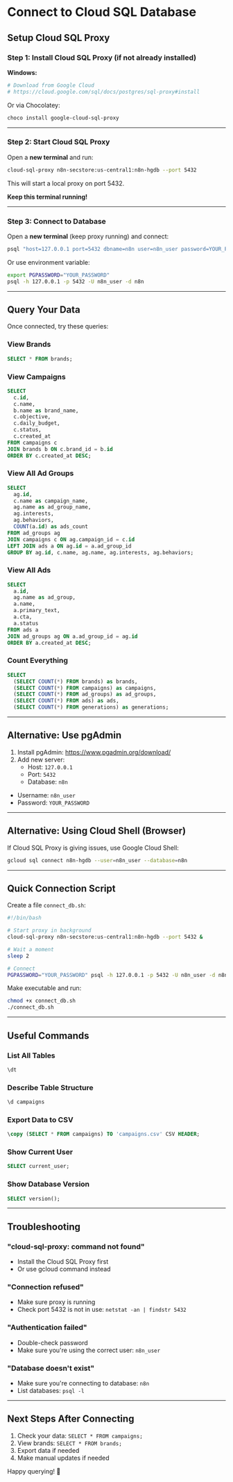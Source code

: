 # Connect to Cloud SQL Database

## Setup Cloud SQL Proxy

### Step 1: Install Cloud SQL Proxy (if not already installed)

**Windows:**
```powershell
# Download from Google Cloud
# https://cloud.google.com/sql/docs/postgres/sql-proxy#install
```

Or via Chocolatey:
```powershell
choco install google-cloud-sql-proxy
```

---

### Step 2: Start Cloud SQL Proxy

Open a **new terminal** and run:

```bash
cloud-sql-proxy n8n-secstore:us-central1:n8n-hgdb --port 5432
```

This will start a local proxy on port 5432.

**Keep this terminal running!**

---

### Step 3: Connect to Database

Open a **new terminal** (keep proxy running) and connect:

```bash
psql "host=127.0.0.1 port=5432 dbname=n8n user=n8n_user password=YOUR_PASSWORD"
```

Or use environment variable:
```bash
export PGPASSWORD="YOUR_PASSWORD"
psql -h 127.0.0.1 -p 5432 -U n8n_user -d n8n
```

---

## Query Your Data

Once connected, try these queries:

### View Brands
```sql
SELECT * FROM brands;
```

### View Campaigns
```sql
SELECT 
  c.id,
  c.name,
  b.name as brand_name,
  c.objective,
  c.daily_budget,
  c.status,
  c.created_at
FROM campaigns c
JOIN brands b ON c.brand_id = b.id
ORDER BY c.created_at DESC;
```

### View All Ad Groups
```sql
SELECT 
  ag.id,
  c.name as campaign_name,
  ag.name as ad_group_name,
  ag.interests,
  ag.behaviors,
  COUNT(a.id) as ads_count
FROM ad_groups ag
JOIN campaigns c ON ag.campaign_id = c.id
LEFT JOIN ads a ON ag.id = a.ad_group_id
GROUP BY ag.id, c.name, ag.name, ag.interests, ag.behaviors;
```

### View All Ads
```sql
SELECT 
  a.id,
  ag.name as ad_group,
  a.name,
  a.primary_text,
  a.cta,
  a.status
FROM ads a
JOIN ad_groups ag ON a.ad_group_id = ag.id
ORDER BY a.created_at DESC;
```

### Count Everything
```sql
SELECT 
  (SELECT COUNT(*) FROM brands) as brands,
  (SELECT COUNT(*) FROM campaigns) as campaigns,
  (SELECT COUNT(*) FROM ad_groups) as ad_groups,
  (SELECT COUNT(*) FROM ads) as ads,
  (SELECT COUNT(*) FROM generations) as generations;
```

---

## Alternative: Use pgAdmin

1. Install pgAdmin: https://www.pgadmin.org/download/
2. Add new server:
   - Host: `127.0.0.1`
   - Port: `5432`
   - Database: `n8n`
  - Username: `n8n_user`
  - Password: `YOUR_PASSWORD`

---

## Alternative: Using Cloud Shell (Browser)

If Cloud SQL Proxy is giving issues, use Google Cloud Shell:

```bash
gcloud sql connect n8n-hgdb --user=n8n_user --database=n8n
```

---

## Quick Connection Script

Create a file `connect_db.sh`:

```bash
#!/bin/bash

# Start proxy in background
cloud-sql-proxy n8n-secstore:us-central1:n8n-hgdb --port 5432 &

# Wait a moment
sleep 2

# Connect
PGPASSWORD="YOUR_PASSWORD" psql -h 127.0.0.1 -p 5432 -U n8n_user -d n8n
```

Make executable and run:
```bash
chmod +x connect_db.sh
./connect_db.sh
```

---

## Useful Commands

### List All Tables
```sql
\dt
```

### Describe Table Structure
```sql
\d campaigns
```

### Export Data to CSV
```sql
\copy (SELECT * FROM campaigns) TO 'campaigns.csv' CSV HEADER;
```

### Show Current User
```sql
SELECT current_user;
```

### Show Database Version
```sql
SELECT version();
```

---

## Troubleshooting

### "cloud-sql-proxy: command not found"
- Install the Cloud SQL Proxy first
- Or use gcloud command instead

### "Connection refused"
- Make sure proxy is running
- Check port 5432 is not in use: `netstat -an | findstr 5432`

### "Authentication failed"
- Double-check password
- Make sure you're using the correct user: `n8n_user`

### "Database doesn't exist"
- Make sure you're connecting to database: `n8n`
- List databases: `psql -l`

---

## Next Steps After Connecting

1. Check your data: `SELECT * FROM campaigns;`
2. View brands: `SELECT * FROM brands;`
3. Export data if needed
4. Make manual updates if needed

Happy querying! 🎉

